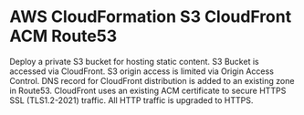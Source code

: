 # AWS CloudFormation S3 CloudFront ACM Route53
Deploy a private S3 bucket for hosting static content. S3 Bucket is accessed via CloudFront. S3 origin access is limited via Origin Access Control. DNS record for CloudFront distribution is added to an existing zone in Route53. CloudFront uses an existing ACM certificate to secure HTTPS SSL (TLS1.2-2021) traffic. All HTTP traffic is upgraded to HTTPS.